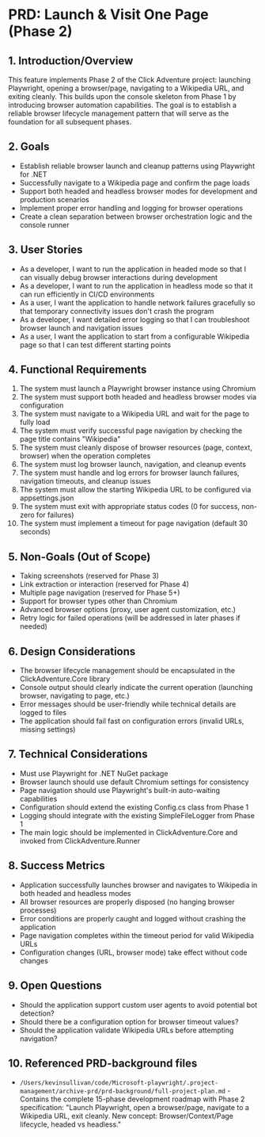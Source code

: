 # PRD: Launch & Visit One Page (Phase 2)

## 1. Introduction/Overview

This feature implements Phase 2 of the Click Adventure project: launching Playwright, opening a browser/page, navigating to a Wikipedia URL, and exiting cleanly. This builds upon the console skeleton from Phase 1 by introducing browser automation capabilities. The goal is to establish a reliable browser lifecycle management pattern that will serve as the foundation for all subsequent phases.

## 2. Goals

- Establish reliable browser launch and cleanup patterns using Playwright for .NET
- Successfully navigate to a Wikipedia page and confirm the page loads
- Support both headed and headless browser modes for development and production scenarios
- Implement proper error handling and logging for browser operations
- Create a clean separation between browser orchestration logic and the console runner

## 3. User Stories

- As a developer, I want to run the application in headed mode so that I can visually debug browser interactions during development
- As a developer, I want to run the application in headless mode so that it can run efficiently in CI/CD environments
- As a user, I want the application to handle network failures gracefully so that temporary connectivity issues don't crash the program
- As a developer, I want detailed error logging so that I can troubleshoot browser launch and navigation issues
- As a user, I want the application to start from a configurable Wikipedia page so that I can test different starting points

## 4. Functional Requirements

1. The system must launch a Playwright browser instance using Chromium
2. The system must support both headed and headless browser modes via configuration
3. The system must navigate to a Wikipedia URL and wait for the page to fully load
4. The system must verify successful page navigation by checking the page title contains "Wikipedia"
5. The system must cleanly dispose of browser resources (page, context, browser) when the operation completes
6. The system must log browser launch, navigation, and cleanup events
7. The system must handle and log errors for browser launch failures, navigation timeouts, and cleanup issues
8. The system must allow the starting Wikipedia URL to be configured via appsettings.json
9. The system must exit with appropriate status codes (0 for success, non-zero for failures)
10. The system must implement a timeout for page navigation (default 30 seconds)

## 5. Non-Goals (Out of Scope)

- Taking screenshots (reserved for Phase 3)
- Link extraction or interaction (reserved for Phase 4)
- Multiple page navigation (reserved for Phase 5+)
- Support for browser types other than Chromium
- Advanced browser options (proxy, user agent customization, etc.)
- Retry logic for failed operations (will be addressed in later phases if needed)

## 6. Design Considerations

- The browser lifecycle management should be encapsulated in the ClickAdventure.Core library
- Console output should clearly indicate the current operation (launching browser, navigating to page, etc.)
- Error messages should be user-friendly while technical details are logged to files
- The application should fail fast on configuration errors (invalid URLs, missing settings)

## 7. Technical Considerations

- Must use Playwright for .NET NuGet package
- Browser launch should use default Chromium settings for consistency
- Page navigation should use Playwright's built-in auto-waiting capabilities
- Configuration should extend the existing Config.cs class from Phase 1
- Logging should integrate with the existing SimpleFileLogger from Phase 1
- The main logic should be implemented in ClickAdventure.Core and invoked from ClickAdventure.Runner

## 8. Success Metrics

- Application successfully launches browser and navigates to Wikipedia in both headed and headless modes
- All browser resources are properly disposed (no hanging browser processes)
- Error conditions are properly caught and logged without crashing the application
- Page navigation completes within the timeout period for valid Wikipedia URLs
- Configuration changes (URL, browser mode) take effect without code changes

## 9. Open Questions

- Should the application support custom user agents to avoid potential bot detection?
- Should there be a configuration option for browser timeout values?
- Should the application validate Wikipedia URLs before attempting navigation?

## 10. Referenced PRD-background files

- `/Users/kevinsullivan/code/Microsoft-playwright/.project-management/archive-prd/prd-background/full-project-plan.md` - Contains the complete 15-phase development roadmap with Phase 2 specification: "Launch Playwright, open a browser/page, navigate to a Wikipedia URL, exit cleanly. New concept: Browser/Context/Page lifecycle, headed vs headless."
